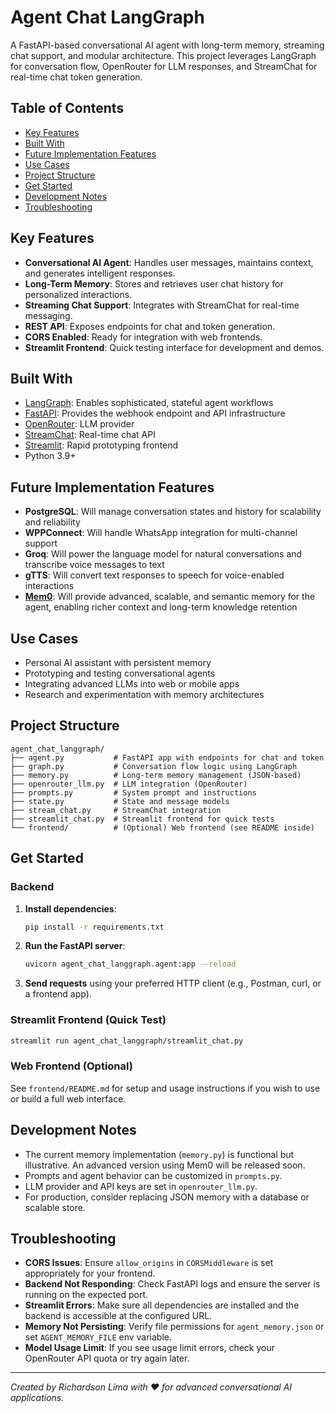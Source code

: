 # Agent Chat LangGraph

A FastAPI-based conversational AI agent with long-term memory, streaming chat support, and modular architecture. This project leverages LangGraph for conversation flow, OpenRouter for LLM responses, and StreamChat for real-time chat token generation.

## Table of Contents
- [Key Features](#key-features)
- [Built With](#built-with)
- [Future Implementation Features](#future-implementation-features)
- [Use Cases](#use-cases)
- [Project Structure](#project-structure)
- [Get Started](#get-started)
- [Development Notes](#development-notes)
- [Troubleshooting](#troubleshooting)

## Key Features
- **Conversational AI Agent**: Handles user messages, maintains context, and generates intelligent responses.
- **Long-Term Memory**: Stores and retrieves user chat history for personalized interactions.
- **Streaming Chat Support**: Integrates with StreamChat for real-time messaging.
- **REST API**: Exposes endpoints for chat and token generation.
- **CORS Enabled**: Ready for integration with web frontends.
- **Streamlit Frontend**: Quick testing interface for development and demos.

## Built With
- [LangGraph](https://github.com/langchain-ai/langgraph): Enables sophisticated, stateful agent workflows
- [FastAPI](https://fastapi.tiangolo.com/): Provides the webhook endpoint and API infrastructure
- [OpenRouter](https://openrouter.ai/): LLM provider
- [StreamChat](https://getstream.io/chat/): Real-time chat API
- [Streamlit](https://streamlit.io/): Rapid prototyping frontend
- Python 3.9+

## Future Implementation Features
- **PostgreSQL**: Will manage conversation states and history for scalability and reliability
- **WPPConnect**: Will handle WhatsApp integration for multi-channel support
- **Groq**: Will power the language model for natural conversations and transcribe voice messages to text
- **gTTS**: Will convert text responses to speech for voice-enabled interactions
- [**Mem0**](https://github.com/mem0ai/mem0): Will provide advanced, scalable, and semantic memory for the agent, enabling richer context and long-term knowledge retention

## Use Cases
- Personal AI assistant with persistent memory
- Prototyping and testing conversational agents
- Integrating advanced LLMs into web or mobile apps
- Research and experimentation with memory architectures

## Project Structure
```
agent_chat_langgraph/
├── agent.py           # FastAPI app with endpoints for chat and token
├── graph.py           # Conversation flow logic using LangGraph
├── memory.py          # Long-term memory management (JSON-based)
├── openrouter_llm.py  # LLM integration (OpenRouter)
├── prompts.py         # System prompt and instructions
├── state.py           # State and message models
├── stream_chat.py     # StreamChat integration
├── streamlit_chat.py  # Streamlit frontend for quick tests
└── frontend/          # (Optional) Web frontend (see README inside)
```

## Get Started
### Backend
1. **Install dependencies**:
   ```bash
   pip install -r requirements.txt
   ```
2. **Run the FastAPI server**:
   ```bash
   uvicorn agent_chat_langgraph.agent:app --reload
   ```
3. **Send requests** using your preferred HTTP client (e.g., Postman, curl, or a frontend app).

### Streamlit Frontend (Quick Test)
```bash
streamlit run agent_chat_langgraph/streamlit_chat.py
```

### Web Frontend (Optional)
See `frontend/README.md` for setup and usage instructions if you wish to use or build a full web interface.

## Development Notes
- The current memory implementation (`memory.py`) is functional but illustrative. An advanced version using Mem0 will be released soon.
- Prompts and agent behavior can be customized in `prompts.py`.
- LLM provider and API keys are set in `openrouter_llm.py`.
- For production, consider replacing JSON memory with a database or scalable store.

## Troubleshooting
- **CORS Issues**: Ensure `allow_origins` in `CORSMiddleware` is set appropriately for your frontend.
- **Backend Not Responding**: Check FastAPI logs and ensure the server is running on the expected port.
- **Streamlit Errors**: Make sure all dependencies are installed and the backend is accessible at the configured URL.
- **Memory Not Persisting**: Verify file permissions for `agent_memory.json` or set `AGENT_MEMORY_FILE` env variable.
- **Model Usage Limit**: If you see usage limit errors, check your OpenRouter API quota or try again later.

---

*Created by Richardson Lima with ❤️ for advanced conversational AI applications.*


